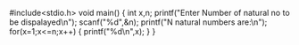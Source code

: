 #include<stdio.h>
void main()
{
    int x,n;
    printf("Enter Number of natural no to be dispalayed\n");
    scanf("%d",&n);
    printf("N natural numbers are:\n");
    for(x=1;x<=n;x++)
    {
        printf("%d\n",x);
    }
}
